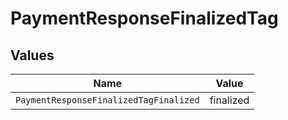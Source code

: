 # PaymentResponseFinalizedTag


## Values

| Name                                   | Value                                  |
| -------------------------------------- | -------------------------------------- |
| `PaymentResponseFinalizedTagFinalized` | finalized                              |